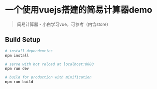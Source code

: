 ﻿# 一个使用vuejs搭建的简易计算器demo
> 简易计算器 - 小白学习vue，可参考（内含store）

## Build Setup

``` bash
# install dependencies
npm install

# serve with hot reload at localhost:8080
npm run dev

# build for production with minification
npm run build
```
